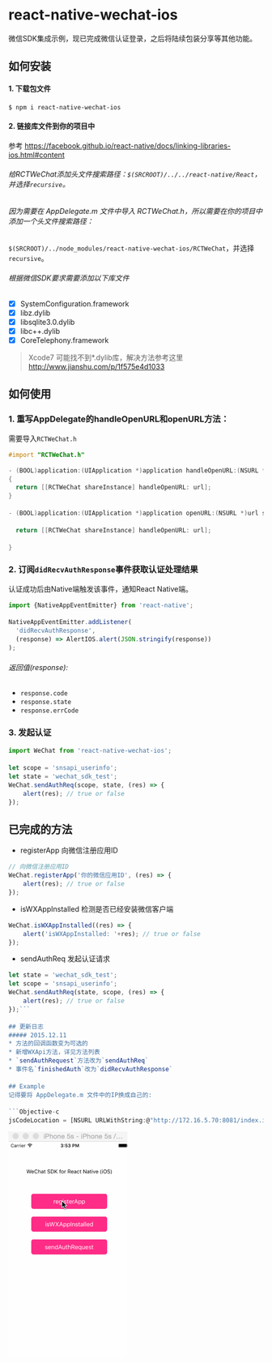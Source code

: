 # react-native-wechat-ios
微信SDK集成示例，现已完成微信认证登录，之后将陆续包装分享等其他功能。

## 如何安装

#### 1. 下载包文件
```
$ npm i react-native-wechat-ios
```

#### 2. 链接库文件到你的项目中
参考 https://facebook.github.io/react-native/docs/linking-libraries-ios.html#content

###### 给RCTWeChat添加头文件搜索路径：`$(SRCROOT)/../../react-native/React`，并选择`recursive`。

###### 因为需要在 AppDelegate.m 文件中导入 RCTWeChat.h，所以需要在你的项目中添加一个头文件搜索路径：
`$(SRCROOT)/../node_modules/react-native-wechat-ios/RCTWeChat`，并选择`recursive`。

###### 根据微信SDK要求需要添加以下库文件
  - [x] SystemConfiguration.framework	  
  - [x] libz.dylib
  - [x] libsqlite3.0.dylib
  - [x] libc++.dylib
  - [x] CoreTelephony.framework

> Xcode7 可能找不到*.dylib库，解决方法参考这里
http://www.jianshu.com/p/1f575e4d1033

## 如何使用

### 1. 重写AppDelegate的handleOpenURL和openURL方法：

需要导入`RCTWeChat.h`
```objective-c
#import "RCTWeChat.h"
```

```objective-c
- (BOOL)application:(UIApplication *)application handleOpenURL:(NSURL *)url
{
  return [[RCTWeChat shareInstance] handleOpenURL: url];
}

- (BOOL)application:(UIApplication *)application openURL:(NSURL *)url sourceApplication:(NSString *)sourceApplication annotation:(id)annotation {
  
  return [[RCTWeChat shareInstance] handleOpenURL: url];
  
}

```

### 2. 订阅`didRecvAuthResponse`事件获取认证处理结果
认证成功后由Native端触发该事件，通知React Native端。

```javascript
import {NativeAppEventEmitter} from 'react-native';

NativeAppEventEmitter.addListener(
  'didRecvAuthResponse',
  (response) => AlertIOS.alert(JSON.stringify(response))
);

```
###### 返回值(response):
* `response.code`
* `response.state`
* `response.errCode`

### 3. 发起认证
```javascript
import WeChat from 'react-native-wechat-ios';

let scope = 'snsapi_userinfo';
let state = 'wechat_sdk_test'; 
WeChat.sendAuthReq(scope, state, (res) => {
    alert(res); // true or false
});
```

## 已完成的方法
- registerApp 向微信注册应用ID
```javascript
// 向微信注册应用ID
WeChat.registerApp('你的微信应用ID', (res) => {
    alert(res); // true or false
});
```
- isWXAppInstalled 检测是否已经安装微信客户端
```javascript
WeChat.isWXAppInstalled((res) => {
    alert('isWXAppInstalled: '+res); // true or false
});
```
- sendAuthReq 发起认证请求
```javascript
let state = 'wechat_sdk_test'; 
let scope = 'snsapi_userinfo';
WeChat.sendAuthReq(state, scope, (res) => {
    alert(res); // true or false
});```

## 更新日志
##### 2015.12.11
* 方法的回调函数变为可选的
* 新增WXApi方法，详见方法列表
* `sendAuthRequest`方法改为`sendAuthReq`
* 事件名`finishedAuth`改为`didRecvAuthResponse`

## Example
记得要将 AppDelegate.m 文件中的IP换成自己的:

```Objective-c
jsCodeLocation = [NSURL URLWithString:@"http://172.16.5.70:8081/index.ios.bundle?platform=ios&dev=true"];
```

![截图](./demo.gif)


